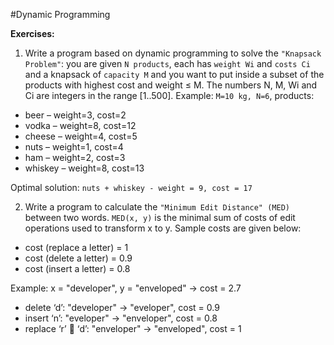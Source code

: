 #Dynamic Programming

**Exercises:**

01. Write a program based on dynamic programming to solve the ``"Knapsack Problem"``: you are given ``N products``, each has ``weight Wi`` and ``costs Ci`` and a knapsack of ``capacity M`` and you want to put inside a subset of the products with highest cost and weight ≤ M. The numbers N, M, Wi and Ci are integers in the range [1..500]. Example: ``M=10 kg, N=6``, products:

 * beer – weight=3, cost=2
 * vodka – weight=8, cost=12
 * cheese – weight=4, cost=5
 * nuts – weight=1, cost=4
 * ham – weight=2, cost=3
 * whiskey – weight=8, cost=13

 Optimal solution: ``nuts + whiskey - weight = 9, cost = 17``
 
02. Write a program to calculate the ``"Minimum Edit Distance" (MED)`` between two words. ``MED(x, y)`` is the minimal sum of costs of edit operations used to transform x to y. Sample costs are given below:

 * cost (replace a letter) = 1
 * cost (delete a letter) = 0.9
 * cost (insert a letter) = 0.8

 Example: x = "developer", y = "enveloped" -> cost = 2.7 
 * delete ‘d’:  "developer" -> "eveloper", cost = 0.9
 * insert ‘n’:  "eveloper" -> "enveloper", cost = 0.8
 * replace ‘r’  ‘d’:  "enveloper" -> "enveloped", cost = 1
